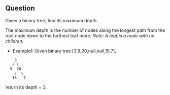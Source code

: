 ## Question
Given a binary tree, find its maximum depth.

The maximum depth is the number of nodes along the longest path from the root node down to the farthest leaf node.
*Note: A leaf is a node with no children.*
- Example1:
Given binary tree [3,9,20,null,null,15,7],
```
    3
   / \
  9  20
    /  \
   15   7
```
return its depth = 3.